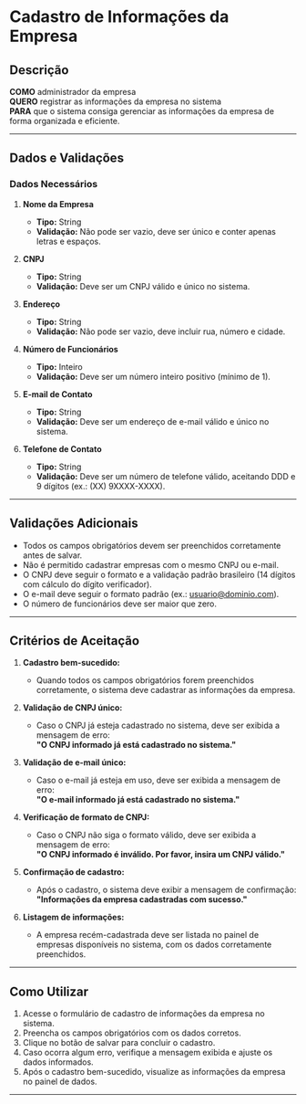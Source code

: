 # Cadastro de Informações da Empresa

## Descrição

**COMO** administrador da empresa  
**QUERO** registrar as informações da empresa no sistema  
**PARA** que o sistema consiga gerenciar as informações da empresa de forma organizada e eficiente.

---

## Dados e Validações

### Dados Necessários

1. **Nome da Empresa**
   - **Tipo:** String  
   - **Validação:** Não pode ser vazio, deve ser único e conter apenas letras e espaços.

2. **CNPJ**
   - **Tipo:** String  
   - **Validação:** Deve ser um CNPJ válido e único no sistema.

3. **Endereço**
   - **Tipo:** String  
   - **Validação:** Não pode ser vazio, deve incluir rua, número e cidade.

4. **Número de Funcionários**
   - **Tipo:** Inteiro  
   - **Validação:** Deve ser um número inteiro positivo (mínimo de 1).

5. **E-mail de Contato**
   - **Tipo:** String  
   - **Validação:** Deve ser um endereço de e-mail válido e único no sistema.

6. **Telefone de Contato**
   - **Tipo:** String  
   - **Validação:** Deve ser um número de telefone válido, aceitando DDD e 9 dígitos (ex.: (XX) 9XXXX-XXXX).

---

## Validações Adicionais

- Todos os campos obrigatórios devem ser preenchidos corretamente antes de salvar.  
- Não é permitido cadastrar empresas com o mesmo CNPJ ou e-mail.  
- O CNPJ deve seguir o formato e a validação padrão brasileiro (14 dígitos com cálculo do dígito verificador).  
- O e-mail deve seguir o formato padrão (ex.: usuario@dominio.com).  
- O número de funcionários deve ser maior que zero.

---

## Critérios de Aceitação

1. **Cadastro bem-sucedido:**  
   - Quando todos os campos obrigatórios forem preenchidos corretamente, o sistema deve cadastrar as informações da empresa.  

2. **Validação de CNPJ único:**  
   - Caso o CNPJ já esteja cadastrado no sistema, deve ser exibida a mensagem de erro:  
     **"O CNPJ informado já está cadastrado no sistema."**

3. **Validação de e-mail único:**  
   - Caso o e-mail já esteja em uso, deve ser exibida a mensagem de erro:  
     **"O e-mail informado já está cadastrado no sistema."**

4. **Verificação de formato de CNPJ:**  
   - Caso o CNPJ não siga o formato válido, deve ser exibida a mensagem de erro:  
     **"O CNPJ informado é inválido. Por favor, insira um CNPJ válido."**

5. **Confirmação de cadastro:**  
   - Após o cadastro, o sistema deve exibir a mensagem de confirmação:  
     **"Informações da empresa cadastradas com sucesso."**

6. **Listagem de informações:**  
   - A empresa recém-cadastrada deve ser listada no painel de empresas disponíveis no sistema, com os dados corretamente preenchidos.

---

## Como Utilizar

1. Acesse o formulário de cadastro de informações da empresa no sistema.
2. Preencha os campos obrigatórios com os dados corretos.
3. Clique no botão de salvar para concluir o cadastro.
4. Caso ocorra algum erro, verifique a mensagem exibida e ajuste os dados informados.
5. Após o cadastro bem-sucedido, visualize as informações da empresa no painel de dados.

---